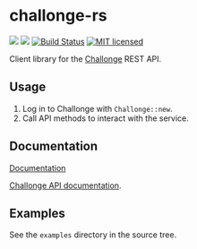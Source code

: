 # challonge-rs 
[![](https://meritbadge.herokuapp.com/challonge)](https://crates.io/crates/challonge) [![](https://img.shields.io/badge/docs-online-2020ff.svg)](https://vityafx.github.io/challonge-rs/0.3.0/challonge/)
[![Build Status](https://travis-ci.org/vityafx/challonge-rs.svg?branch=master)](https://travis-ci.org/vityafx/challonge-rs)
[![MIT licensed](https://img.shields.io/badge/license-MIT-blue.svg)](./LICENSE)


Client library for the [Challonge](https://challonge.com) REST API.

## Usage
 1. Log in to Challonge with `Challonge::new`.
 2. Call API methods to interact with the service.

## Documentation
[Documentation](https://vityafx.github.io/challonge-rs/0.3.0/challonge/)

[Challonge API documentation](http://api.challonge.com/ru/v1/documents).

## Examples
See the `examples` directory in the source tree.

